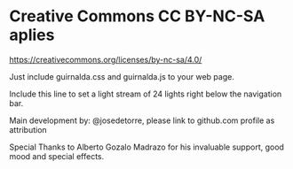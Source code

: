 # Creative Commons CC BY-NC-SA aplies
https://creativecommons.org/licenses/by-nc-sa/4.0/

Just include guirnalda.css and guirnalda.js to your web page.

Include this line to set a light stream of 24 lights right below the navigation bar.

<script>
    $("#navigation").guirnalda(24);
</script>


Main development by: @josedetorre, please link to github.com profile as attribution

Special Thanks to Alberto Gozalo Madrazo for his invaluable support, good mood and special effects.
